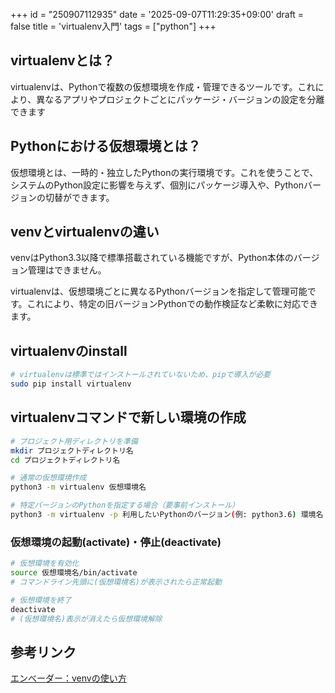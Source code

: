 +++
id = "250907112935"
date = '2025-09-07T11:29:35+09:00'
draft = false
title = 'virtualenv入門'
tags = ["python"]
+++
## virtualenvとは？

virtualenvは、Pythonで複数の仮想環境を作成・管理できるツールです。これにより、異なるアプリやプロジェクトごとにパッケージ・バージョンの設定を分離できます

## Pythonにおける仮想環境とは？

仮想環境とは、一時的・独立したPythonの実行環境です。これを使うことで、システムのPython設定に影響を与えず、個別にパッケージ導入や、Pythonバージョンの切替ができます。

## venvとvirtualenvの違い

venvはPython3.3以降で標準搭載されている機能ですが、Python本体のバージョン管理はできません。

virtualenvは、仮想環境ごとに異なるPythonバージョンを指定して管理可能です。これにより、特定の旧バージョンPythonでの動作検証など柔軟に対応できます。

## virtualenvのinstall

```bash
# virtualenvは標準ではインストールされていないため、pipで導入が必要
sudo pip install virtualenv
```

## virtualenvコマンドで新しい環境の作成

```bash
# プロジェクト用ディレクトリを準備
mkdir プロジェクトディレクトリ名 
cd プロジェクトディレクトリ名

# 通常の仮想環境作成
python3 -m virtualenv 仮想環境名

# 特定バージョンのPythonを指定する場合（要事前インストール）
python3 -m virtualenv -p 利用したいPythonのバージョン(例: python3.6) 環境名
```

### 仮想環境の起動(activate)・停止(deactivate)

```bash
# 仮想環境を有効化
source 仮想環境名/bin/activate
# コマンドライン先頭に(仮想環境名)が表示されたら正常起動

# 仮想環境を終了
deactivate
# (仮想環境名)表示が消えたら仮想環境解除
```

## 参考リンク

[エンべーダー：venvの使い方](https://envader.plus/course/8/scenario/1074)